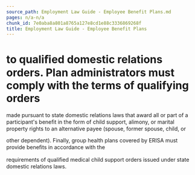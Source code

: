 ```yaml
---
source_path: Employment Law Guide - Employee Benefit Plans.md
pages: n/a-n/a
chunk_id: 7e0aba8a801a8765a127e8cd1e88c3336869268f
title: Employment Law Guide - Employee Benefit Plans
---
```

# to qualiﬁed domestic relations orders. Plan administrators must comply with the terms of qualifying orders

made pursuant to state domestic relations laws that award all or part of a participant's beneﬁt in the form of child support, alimony, or marital property rights to an alternative payee (spouse, former spouse, child, or

other dependent). Finally, group health plans covered by ERISA must provide beneﬁts in accordance with the

requirements of qualiﬁed medical child support orders issued under state domestic relations laws.

